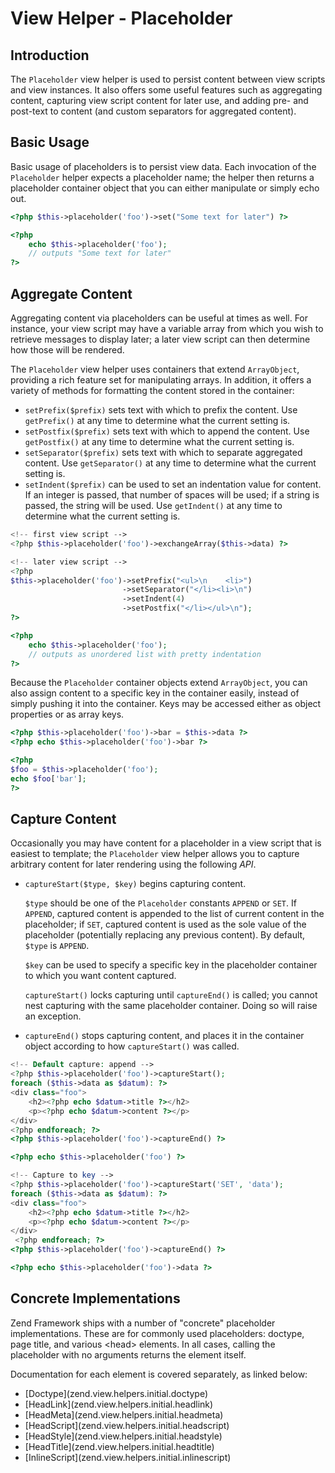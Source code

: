 # View Helper - Placeholder

## Introduction

The `Placeholder` view helper is used to persist content between view scripts and view instances. It
also offers some useful features such as aggregating content, capturing view script content for
later use, and adding pre- and post-text to content (and custom separators for aggregated content).

## Basic Usage

Basic usage of placeholders is to persist view data. Each invocation of the `Placeholder` helper
expects a placeholder name; the helper then returns a placeholder container object that you can
either manipulate or simply echo out.

```php
<?php $this->placeholder('foo')->set("Some text for later") ?>

<?php
    echo $this->placeholder('foo');
    // outputs "Some text for later"
?>
```

## Aggregate Content

Aggregating content via placeholders can be useful at times as well. For instance, your view script
may have a variable array from which you wish to retrieve messages to display later; a later view
script can then determine how those will be rendered.

The `Placeholder` view helper uses containers that extend `ArrayObject`, providing a rich feature
set for manipulating arrays. In addition, it offers a variety of methods for formatting the content
stored in the container:

- `setPrefix($prefix)` sets text with which to prefix the content. Use `getPrefix()` at any time to
determine what the current setting is.
- `setPostfix($prefix)` sets text with which to append the content. Use `getPostfix()` at any time
to determine what the current setting is.
- `setSeparator($prefix)` sets text with which to separate aggregated content. Use `getSeparator()`
at any time to determine what the current setting is.
- `setIndent($prefix)` can be used to set an indentation value for content. If an integer is passed,
that number of spaces will be used; if a string is passed, the string will be used. Use
`getIndent()` at any time to determine what the current setting is.

```php
<!-- first view script -->
<?php $this->placeholder('foo')->exchangeArray($this->data) ?>
```

```php
<!-- later view script -->
<?php
$this->placeholder('foo')->setPrefix("<ul>\n    <li>")
                         ->setSeparator("</li><li>\n")
                         ->setIndent(4)
                         ->setPostfix("</li></ul>\n");
?>

<?php
    echo $this->placeholder('foo');
    // outputs as unordered list with pretty indentation
?>
```

Because the `Placeholder` container objects extend `ArrayObject`, you can also assign content to a
specific key in the container easily, instead of simply pushing it into the container. Keys may be
accessed either as object properties or as array keys.

```php
<?php $this->placeholder('foo')->bar = $this->data ?>
<?php echo $this->placeholder('foo')->bar ?>

<?php
$foo = $this->placeholder('foo');
echo $foo['bar'];
?>
```

## Capture Content

Occasionally you may have content for a placeholder in a view script that is easiest to template;
the `Placeholder` view helper allows you to capture arbitrary content for later rendering using the
following *API*.

- `captureStart($type, $key)` begins capturing content.

    `$type` should be one of the `Placeholder` constants `APPEND` or `SET`. If `APPEND`, captured
content is appended to the list of current content in the placeholder; if `SET`, captured content is
used as the sole value of the placeholder (potentially replacing any previous content). By default,
`$type` is `APPEND`.

    `$key` can be used to specify a specific key in the placeholder container to which you want
content captured.

    `captureStart()` locks capturing until `captureEnd()` is called; you cannot nest capturing with
the same placeholder container. Doing so will raise an exception.

- `captureEnd()` stops capturing content, and places it in the container object according to how
`captureStart()` was called.

```php
<!-- Default capture: append -->
<?php $this->placeholder('foo')->captureStart();
foreach ($this->data as $datum): ?>
<div class="foo">
    <h2><?php echo $datum->title ?></h2>
    <p><?php echo $datum->content ?></p>
</div>
<?php endforeach; ?>
<?php $this->placeholder('foo')->captureEnd() ?>

<?php echo $this->placeholder('foo') ?>
```

```php
<!-- Capture to key -->
<?php $this->placeholder('foo')->captureStart('SET', 'data');
foreach ($this->data as $datum): ?>
<div class="foo">
    <h2><?php echo $datum->title ?></h2>
    <p><?php echo $datum->content ?></p>
</div>
 <?php endforeach; ?>
<?php $this->placeholder('foo')->captureEnd() ?>

<?php echo $this->placeholder('foo')->data ?>
```

## Concrete Implementations

Zend Framework ships with a number of "concrete" placeholder implementations. These are for commonly
used placeholders: doctype, page title, and various &lt;head&gt; elements. In all cases, calling the
placeholder with no arguments returns the element itself.

Documentation for each element is covered separately, as linked below:

- \[Doctype\](zend.view.helpers.initial.doctype)
- \[HeadLink\](zend.view.helpers.initial.headlink)
- \[HeadMeta\](zend.view.helpers.initial.headmeta)
- \[HeadScript\](zend.view.helpers.initial.headscript)
- \[HeadStyle\](zend.view.helpers.initial.headstyle)
- \[HeadTitle\](zend.view.helpers.initial.headtitle)
- \[InlineScript\](zend.view.helpers.initial.inlinescript)

